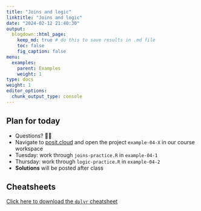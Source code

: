 ```yaml
---
title: "Joins and logic"
linktitle: "Joins and logic"
date: "2024-02-12 21:40:30"
output:
  blogdown::html_page:
    keep_md: true # do this to save results in .md file
    toc: false
    fig_caption: false
menu:
  examples:
    parent: Examples
    weight: 1
type: docs
weight: 1
editor_options:
  chunk_output_type: console
---
```


## Plan for today
- Questions? :raising_hand_woman:
- Navigate to [posit.cloud](http://posit.cloud) and open the project `example-04-X` in our course workspace
- Tuesday: work through `joins-practice.R` in `example-04-1`
- Thursday: work through `logic-practice.R` in `example-04-2`
- **Solutions** will be posted after class


## Cheatsheets

[Click here to download the `dplyr` cheatsheet](https://rstudio.github.io/cheatsheets/data-transformation.pdf)
